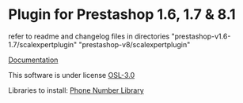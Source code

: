 # Plugin for Prestashop 1.6, 1.7 & 8.1

refer to readme and changelog files in directories "prestashop-v1.6-1.7/scalexpertplugin" "prestashop-v8/scalexpertplugin"

[Documentation](https://docs.scalexpert.societegenerale.com/apidocs/3mLlrPx3sPtekcQvEEUg/integration-guides/integrations-modes/plugins/prestashop-1.6-1.7-8.1)

This software is under license [OSL-3.0](https://github.com/scalexpert/scalexpert-prestashop#OSL-3.0-1-ov-file)

Libraries to install:
[Phone Number Library](prestashop-v1.6-1.7/scalexpertplugin/vendor/giggsey/libphonenumber-for-php/README.md)
